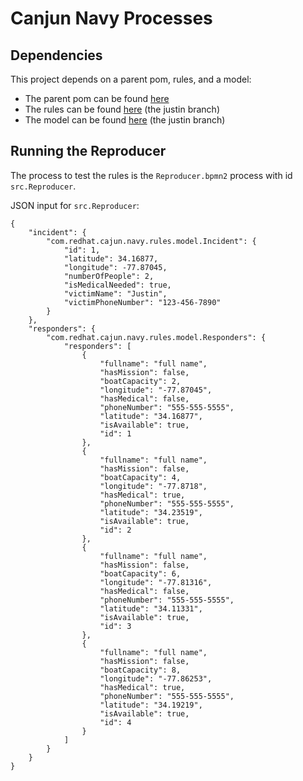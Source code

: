 Canjun Navy Processes
=======================

## Dependencies
This project depends on a parent pom, rules, and a model:
- The parent pom can be found [here](https://github.com/NAPS-emergency-response-project/cajun-navy-parent-pom)
- The rules can be found [here](https://github.com/NAPS-emergency-response-project/cajun-navy-rules/tree/justin) (the justin branch)
- The model can be found [here](https://github.com/NAPS-emergency-response-project/cajun-navy-rules-model/tree/justin) (the justin branch)

## Running the Reproducer

The process to test the rules is the `Reproducer.bpmn2` process with id `src.Reproducer`.

JSON input for `src.Reproducer`:

    {
        "incident": {
            "com.redhat.cajun.navy.rules.model.Incident": {
                "id": 1,
                "latitude": 34.16877,
                "longitude": -77.87045,
                "numberOfPeople": 2,
                "isMedicalNeeded": true,
                "victimName": "Justin",
                "victimPhoneNumber": "123-456-7890"
            }
        },
        "responders": {
            "com.redhat.cajun.navy.rules.model.Responders": {
                "responders": [
                    {
                        "fullname": "full name",
                        "hasMission": false,
                        "boatCapacity": 2,
                        "longitude": "-77.87045",
                        "hasMedical": false,
                        "phoneNumber": "555-555-5555",
                        "latitude": "34.16877",
                        "isAvailable": true,
                        "id": 1
                    },
                    {
                        "fullname": "full name",
                        "hasMission": false,
                        "boatCapacity": 4,
                        "longitude": "-77.8718",
                        "hasMedical": true,
                        "phoneNumber": "555-555-5555",
                        "latitude": "34.23519",
                        "isAvailable": true,
                        "id": 2
                    },
                    {
                        "fullname": "full name",
                        "hasMission": false,
                        "boatCapacity": 6,
                        "longitude": "-77.81316",
                        "hasMedical": false,
                        "phoneNumber": "555-555-5555",
                        "latitude": "34.11331",
                        "isAvailable": true,
                        "id": 3
                    },
                    {
                        "fullname": "full name",
                        "hasMission": false,
                        "boatCapacity": 8,
                        "longitude": "-77.86253",
                        "hasMedical": true,
                        "phoneNumber": "555-555-5555",
                        "latitude": "34.19219",
                        "isAvailable": true,
                        "id": 4
                    }
                ]
            }
        }
    }
